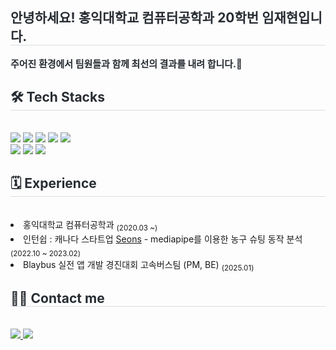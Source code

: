 <div style="text-align: left;"> 
    <h2 style="border-bottom: 1px solid #d8dee4; color: #282d33;"> 안녕하세요! 홍익대학교 컴퓨터공학과 20학번 임재현입니다. </h2>  
    <div style="font-weight: 700; font-size: 15px; text-align: left; color: #282d33;"> 주어진 환경에서 팀원들과 함께 최선의 결과를 내려 합니다.👏 </div> 
    </div>
    <div style="text-align: left;">
    <h2 style="border-bottom: 1px solid #d8dee4; color: #282d33;"> 🛠️ Tech Stacks </h2> <br> 
    <div  align= "left"> <img src="https://img.shields.io/badge/C++-00599C?style=for-the-badge&logo=C%2B%2B&logoColor=white">
          <img src="https://img.shields.io/badge/Docker-2496ED?style=for-the-badge&logo=Docker&logoColor=white">
          <img src="https://img.shields.io/badge/Firebase-FFCA28?style=for-the-badge&logo=Firebase&logoColor=white">
          <img src="https://img.shields.io/badge/Java-007396?style=for-the-badge&logo=Java&logoColor=white">
          <img src="https://img.shields.io/badge/MySQL-4479A1?style=for-the-badge&logo=MySQL&logoColor=white">
          <br/><img src="https://img.shields.io/badge/Python-3776AB?style=for-the-badge&logo=Python&logoColor=white">
          <img src="https://img.shields.io/badge/Spring-6DB33F?style=for-the-badge&logo=Spring&logoColor=white">
          <img src="https://img.shields.io/badge/Spring Boot-6DB33F?style=for-the-badge&logo=Spring Boot&logoColor=white">
          </div>
    </div>
    <div style="text-align: left;">
        <h2 style="border-bottom: 1px solid #d8dee4; color: #282d33;"> 🗓️ Experience </h2> <br> 
        <div  align= "left" dir="auto">
            <li>
                홍익대학교 컴퓨터공학과
                <sub>(2020.03 ~)</sub>
            </li>
            <li>
                인턴쉽 : 캐나다 스타트업 
                <a href="https://www.linkedin.com/company/seons/">Seons</a>
                - mediapipe를 이용한 농구 슈팅 동작 분석
                <sub>(2022.10 ~ 2023.02)</sub>
            </li>
            <li>
                Blaybus 실전 앱 개발 경진대회 고속버스팀 (PM, BE)
                <sub>(2025.01)</sub>
            </li>
        </div>
    </div>
    <div style="text-align: left;">
    <h2 style="border-bottom: 1px solid #d8dee4; color: #282d33;"> 🧑‍💻 Contact me </h2> <br> 
    <div align= "left"> <a href=https://redcalender.tistory.com/> <img src="https://img.shields.io/badge/Tistory-000000?style=for-the-badge&logo=Tistory&logoColor=white&link=https://redcalender.tistory.com/"> </a>
         <a href=mailto:veuxft@gmail.com> <img src="https://img.shields.io/badge/Gmail-EA4335?style=for-the-badge&logo=Gmail&logoColor=white&link=mailto:veuxft@gmail.com"> </a>
          </div>  <br> 
    <div align= "left">  </div> 
    </div>
    
